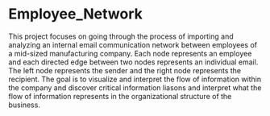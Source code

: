 # Employee_Network

This project focuses on going through the process of importing and analyzing an internal email communication network between employees of a mid-sized manufacturing company. Each node represents an employee and each directed edge between two nodes represents an individual email. The left node represents the sender and the right node represents the recipient. The goal is to visualize and interpret the flow of information within the company and discover critical information liasons and interpret what the flow of information represents in the organizational structure of the business.
